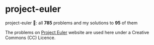 # project-euler
project-euler 🔢: all **785** problems and my solutions to **95** of them

The problems on [Project Euler](https://projecteuler.net/) website are used here under a Creative Commons (CC) Licence.

